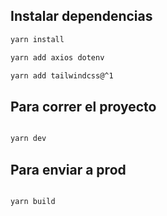 ## Instalar dependencias

```bash
yarn install

yarn add axios dotenv

yarn add tailwindcss@^1

```

## Para correr el proyecto

```bash

yarn dev

```

## Para enviar a prod

```bash

yarn build

```

